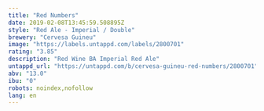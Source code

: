 ```yaml
---
title: "Red Numbers"
date: 2019-02-08T13:45:59.508895Z
style: "Red Ale - Imperial / Double"
brewery: "Cervesa Guineu"
image: "https://labels.untappd.com/labels/2800701"
rating: "3.85"
description: "Red Wine BA Imperial Red Ale"
untappd_url: "https://untappd.com/b/cervesa-guineu-red-numbers/2800701"
abv: "13.0"
ibu: "0"
robots: noindex,nofollow
lang: en
---
```

